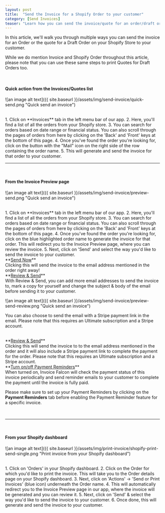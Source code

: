 ```yaml
---
layout: post
title:  "Send the Invoice for a Shopify Order to your customer"
category: [Send Invoices]
teaser: "Learn how you can send the invoice/quote for an order/draft order to your customer."
---
```


In this article, we'll walk you through multiple ways you can send the invoice for an Order or the quote for a Draft Order on your Shopify Store to your customer.

While we do mention Invoice and Shopify Order throughout this article, please note that you can use these same steps to print Quotes for Draft Orders too.

<br/>

#### Quick action from the Invoices/Quotes list
![an image alt text]({{ site.baseurl }}/assets/img/send-invoice/quick-send.png "Quick send an invoice")

<br/>
1. Click on **Invoices** tab in the left menu bar of our app.
2. Here, you'll find a list of all the orders from your Shopify store.
3. You can search for orders based on date range or financial status. You can also scroll through the pages of orders from here by clicking on the 'Back' and 'Front' keys at the bottom of this page.
4. Once you've found the order you're looking for, click on the button with the "Mail" icon on the right side of the row containing the order name.
5. This will generate and send the invoice for that order to your customer.

<br/>
<hr/>
<br/>


#### From the Invoice Preview page
![an image alt text]({{ site.baseurl }}/assets/img/send-invoice/preview-send.png "Quick send an invoice")

<br/>
1. Click on **Invoices** tab in the left menu bar of our app.
2. Here, you'll find a list of all the orders from your Shopify store.
3. You can search for orders based on date range or financial status. You can also scroll through the pages of orders from here by clicking on the 'Back' and 'Front' keys at the bottom of this page.
4. Once you've found the order you're looking for, click on the blue highlighted order name to generate the invoice for that order. This will redirect you to the Invoice Preview page, where you can review the invoice.
5. Next, click on 'Send' and select the way you'd like to send the invoice to your customer.


<br/>
**<u>Send Now</u>**
<br/>
Clicking this will send the invoice to the email address mentioned in the order right away!

<br/>
**<u>Review & Send</u>**
<br/>
With Review & Send, you can add more email addresses to send the invoice to, mark a copy for yourself and change the subject & body of the email before sending it to your customer.

![an image alt text]({{ site.baseurl }}/assets/img/send-invoice/preview-send-review.png "Quick send an invoice")

You can also choose to send the email with a Stripe payment link in the email. Please note that this requires an Ultimate subscription and a Stripe account.


<br/>
**<u>Review & Send</u>**
<br/>
Clicking this will send the invoice to to the email address mentioned in the order and it will also include a Stripe payment link to complete the payment for the order. Please note that this requires an Ultimate subscription and a Stripe account.

<br/>
**<u>Turn on/off Payment Reminders</u>**
<br/>
When turned on, Invoice Falcon will check the payment status of this invoice periodically and send reminder emails to your customer to complete the payment until the invoice is fully paid.

Please make sure to set up your Payment Reminders by clicking on the **Payment Reminders** tab before enabling the Payment Reminder feature for a specific invoice.

<br/>
<hr/>
<br/>

#### From your Shopify dashboard
![an image alt text]({{ site.baseurl }}/assets/img/print-invoice/shopify-print-send-single.png "Print invoice from your Shopify dashboard")

<br/>
1. Click on 'Orders' in your Shopify dashboard.
2. Click on the Order for which you'd like to print the invoice. This will take you to the Order details page on your Shopify dashboard.
3. Next, click on 'Actions' -> 'Send or Print Invoices' (blue icon) underneath the Order name.
4. This will automatically redirect you to the Invoice Preview page in our app, where the invoice will be generated and you can review it.
5. Next, click on 'Send' & select the way you'd like to send the invoice to your customer.
6. Once done, this will generate and send the invoice to your customer.

